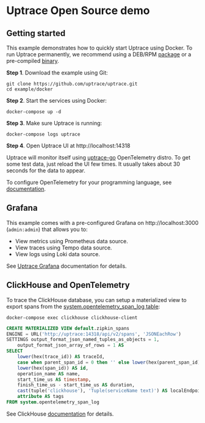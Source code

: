 # Uptrace Open Source demo

## Getting started

This example demonstrates how to quickly start Uptrace using Docker. To run Uptrace permanently, we
recommend using a DEB/RPM
[package](https://uptrace.dev/get/opentelemetry-tracing-tool.html#packages) or a pre-compiled
[binary](https://uptrace.dev/get/opentelemetry-tracing-tool.html#binaries).

**Step 1**. Download the example using Git:

```shell
git clone https://github.com/uptrace/uptrace.git
cd example/docker
```

**Step 2**. Start the services using Docker:

```shell
docker-compose up -d
```

**Step 3**. Make sure Uptrace is running:

```shell
docker-compose logs uptrace
```

**Step 4**. Open Uptrace UI at http://localhost:14318

Uptrace will monitor itself using [uptrace-go](https://github.com/uptrace/uptrace-go) OpenTelemetry
distro. To get some test data, just reload the UI few times. It usually takes about 30 seconds for
the data to appear.

To configure OpenTelemetry for your programming language, see
[documentation](https://uptrace.dev/get/opentelemetry-tracing-tool.html).

## Grafana

This example comes with a pre-configured Grafana on http://localhost:3000 (`admin:admin`) that
allows you to:

- View metrics using Prometheus data source.
- View traces using Tempo data source.
- View logs using Loki data source.

See [Uptrace Grafana](https://uptrace.dev/get/grafana.html) documentation for details.

## ClickHouse and OpenTelemetry

To trace the ClickHouse database, you can setup a materialized view to export spans from the
[system.opentelemetry_span_log table](https://clickhouse.com/docs/en/operations/system-tables/opentelemetry_span_log):

```shell
docker-compose exec clickhouse clickhouse-client
```

```sql
CREATE MATERIALIZED VIEW default.zipkin_spans
ENGINE = URL('http://uptrace:14318/api/v2/spans', 'JSONEachRow')
SETTINGS output_format_json_named_tuples_as_objects = 1,
    output_format_json_array_of_rows = 1 AS
SELECT
    lower(hex(trace_id)) AS traceId,
    case when parent_span_id = 0 then '' else lower(hex(parent_span_id)) end AS parentId,
    lower(hex(span_id)) AS id,
    operation_name AS name,
    start_time_us AS timestamp,
    finish_time_us - start_time_us AS duration,
    cast(tuple('clickhouse'), 'Tuple(serviceName text)') AS localEndpoint,
    attribute AS tags
FROM system.opentelemetry_span_log
```

See ClickHouse [documentation](https://clickhouse.com/docs/en/operations/opentelemetry/) for
details.
